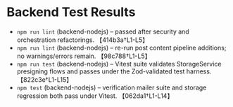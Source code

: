 # Backend Test Results

- `npm run lint` (backend-nodejs) – passed after security and orchestration refactorings. 【414b3a†L1-L5】
- `npm run lint` (backend-nodejs) – re-run post content pipeline additions; no warnings/errors remain. 【98c788†L1-L5】
- `npm run test` (backend-nodejs) – Vitest suite validates StorageService presigning flows and passes under the Zod-validated test harness. 【822c3e†L1-L15】
- `npm test` (backend-nodejs) – verification mailer suite and storage regression both pass under Vitest. 【062da1†L1-L14】
